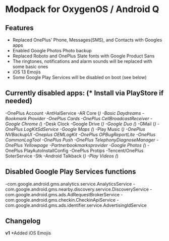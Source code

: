 # Modpack for OxygenOS / Android Q

## Features
- Replaced OnePlus' Phone, Messages(SMS), and Contacts with Googles apps
- Enabled Google Photos Photo backup
- Replaced Roboto and OnePlus Slate fonts with Google Product Sans
- The ringtones, notifications and alarm sounds will be replaced with some basic ones
- iOS 13 Emojis
- Some Google Play Services will be disabled on boot (see below)

## Currently disabled apps: (* Install via PlayStore if needed)

-OnePlus Account
-AntHalService
-AR Core (*)
-Basic Daydreams
-Bookmark Provider
-OnePlus Cards
-OnePlus CellBroadcastReceiver
-Google Chrome (*)
-Desk Clock
-Google Drive (*)
-Google Duo (*)
-GMail (*)
-OnePlus LogKitSdService
-Google Maps (*)
-Play Music (*)
-OnePlus NVBackupUI
-Oneplus OEMLogKit
-OnePlus OPBugReportLite
-OnePlus CommonLogTool
-OnePlus Push
-OnePlus TelephonyDiagnoseManager
-OnePlus Yellowpage
-Partnerbookmarksprovider
-Google Photos (*)
-OnePlus PlayAutoInstallConfig
-OnePlus Protips
-Tencent/OnePlus SoterService
-Stk
-Android Talkback (*)
-Play Videos (*)

## Disabled Google Play Services functions

-com.google.android.gms.analytics.service.AnalyticsService
-com.google.android.gms.nearby.discovery.service.DiscoveryService
-com.google.android.gms.ads.AdRequestBrokerService
-com.google.android.gms.checkin.CheckinApiService
-com.google.android.gms.ads.identifier.service.AdvertisingIdService

## Changelog

**v1**
 *Added iOS Emojis